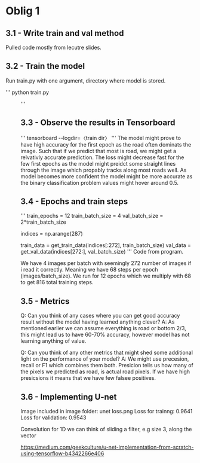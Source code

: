 # Oblig 1

## 3.1 - Write train and val method
Pulled code mostly from lecutre slides.

## 3.2 - Train the model 
Run train.py with one argument, directory where model is stored.

'''
python train.py <dir>
'''

## 3.3 - Observe the results in Tensorboard
'''
tensorboard --logdir=〈train dir〉
'''
The model might prove to have high accuracy for the first epoch as the road often dominats the image. Such that if we predict that most is road, we might get a relvativly accurate prediction. The loss might decrease fast for the few first epochs as the model might preidct some straight lines through the image which propably tracks along most roads well. As model becomes more confident the model might be more accurate as the binary classification problem values might hover around 0.5. 


## 3.4 - Epochs and train steps
'''
train_epochs = 12
train_batch_size = 4
val_batch_size = 2*train_batch_size

indices = np.arange(287)

train_data = get_train_data(indices[:272], train_batch_size)
val_data = get_val_data(indices[272:], val_batch_size)
'''
Code from program.

We have 4 images per batch with seemingly 272 number of images if i read it correctly. Meaning we have 68 steps per epoch (images/batch_size). We run for 12 epochs which we multiply with 68 to get 816 total training steps.


## 3.5 - Metrics

Q: Can you think of any cases where you can get good accuracy result without the model having
learned anything clever?
A: As mentioned earlier we can assume everything is road or bottom 2/3, this might lead us to have 60-70% accuracy, however model has not learning anything of value. 

Q: Can you think of any other metrics that might shed some additional light on the performance
of your model?
A: We might use precesion, recall or F1 which combines them both. Presicion tells us how many of the pixels we predicted as road, is actual road pixels. If we have high presicsions it means that we have few falsee positives.

## 3.6 - Implementing U-net
Image included in image folder: unet loss.png
Loss for trainng: 0.9641
Loss for validation: 0.9543


Convolution for 1D we can think of sliding a filter, e.g size 3, along the vector 


https://medium.com/geekculture/u-net-implementation-from-scratch-using-tensorflow-b4342266e406

